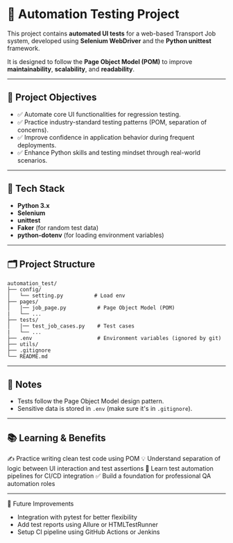 # 🧪 Automation Testing Project

This project contains **automated UI tests** for a web-based Transport Job system, developed using **Selenium WebDriver** and the **Python unittest** framework.

It is designed to follow the **Page Object Model (POM)** to improve **maintainability**, **scalability**, and **readability**.

---

## 🚀 Project Objectives

- ✅ Automate core UI functionalities for regression testing.
- ✅ Practice industry-standard testing patterns (POM, separation of concerns).
- ✅ Improve confidence in application behavior during frequent deployments.
- ✅ Enhance Python skills and testing mindset through real-world scenarios.

---

## 🔧 Tech Stack

- **Python 3.x**
- **Selenium**
- **unittest**
- **Faker** (for random test data)
- **python-dotenv** (for loading environment variables)

---

## 🗂️ Project Structure

```
automation_test/
├── config/
│   └── setting.py          # Load env
├── pages/
│   |── job_page.py          # Page Object Model (POM)
|   └── ...
├── tests/
│   |── test_job_cases.py    # Test cases
|   └── ...
├── .env                     # Environment variables (ignored by git)
├── utils/
├── .gitignore
└── README.md
```

---

## 📌 Notes

- Tests follow the Page Object Model design pattern.
- Sensitive data is stored in `.env` (make sure it's in `.gitignore`).

---

## 📚 Learning & Benefits

✍️ Practice writing clean test code using POM
💡 Understand separation of logic between UI interaction and test assertions
🔁 Learn test automation pipelines for CI/CD integration
✅ Build a foundation for professional QA automation roles

---

📎 Future Improvements

- Integration with pytest for better flexibility
- Add test reports using Allure or HTMLTestRunner
- Setup CI pipeline using GitHub Actions or Jenkins